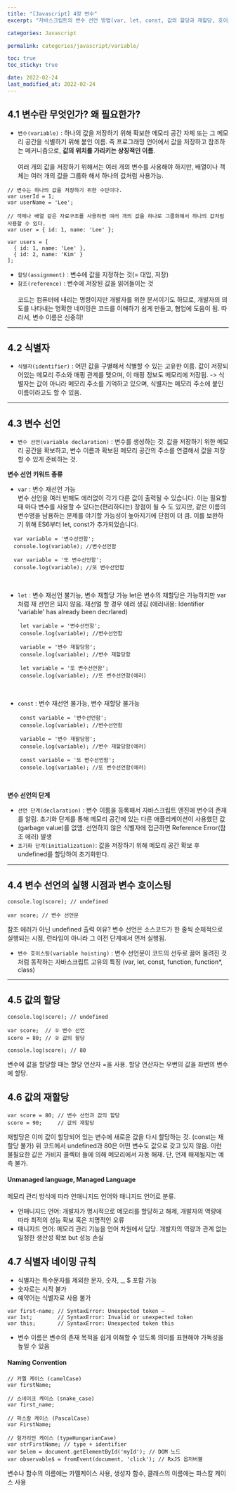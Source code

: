 ```yaml
---
title: "[Javascript] 4장 변수"
excerpt: "자바스크립트의 변수 선언 방법(var, let, const, 값의 할당과 재할당, 호이스팅"

categories: Javascript

permalink: categories/javascript/variable/

toc: true
toc_sticky: true

date: 2022-02-24
last_modified_at: 2022-02-24
---
```



## 4.1 변수란 무엇인가?  왜 필요한가?
- `변수(variable)` : 하나의 값을 저장하기 위해 확보한 메모리 공간 자체 또는 그 메모리 공간을 식별하기 위해 붙인 이름. 즉 프로그래밍 언어에서 값을 저장하고 참조하는 메커니즘으로, <b>값의 위치를 가리키는 상징적인 이름</b>.
  <br><br>
  여러 개의 값을 저장하기 위해서는 여러 개의 변수를 사용해야 하지만, 배열이나 객체는 여러 개의 값을 그룹화 해서 하나의 값처럼 사용가능.

~~~
// 변수는 하나의 값을 저장하기 위한 수단이다.
var userId = 1;
var userName = 'Lee';

// 객체나 배열 같은 자료구조를 사용하면 여러 개의 값을 하나로 그룹화해서 하나의 값처럼 사용할 수 있다.
var user = { id: 1, name: 'Lee' };

var users = [
  { id: 1, name: 'Lee' },
  { id: 2, name: 'Kim' }
];
~~~
- `할당(assignment)` : 변수에 값을 지정하는 것(= 대입, 저장)
- `참조(reference)` : 변수에 저장된 값을 읽어들이는 것
  <br><br>
  코드는 컴퓨터에 내리는 명령이지만 개발자를 위한 문서이기도 하므로, 개발자의 의도를 나타내는 명확한 네이밍은 코드를 이해하기 쉽게 만들고, 협업에 도움이 됨. 따라서, 변수 이름은 신중히!
---

## 4.2 식별자

- `식별자(identifier)` : 어떤 값을 구별해서 식별할 수 있는 고유한 이름. 값이 저장되어있는 메모리 주소와 매핑 관계를 맺으며, 이 매핑 정보도 메모리에 저장됨. -> 식별자는 값이 아니라 메모리 주소를 기억하고 있으며, 식별자는 메모리 주소에 붙인 이름이라고도 할 수 있음.

---

## 4.3 변수 선언
- `변수 선언(variable declaration)` : 변수를 생성하는 것. 값을 저장하기 위한 메모리 공간을 확보하고, 변수 이름과 확보된 메모리 공간의 주소를 연결해서 값을 저장할 수 있게 준비하는 것.

<b>변수 선언 키워드 종류</b>
- `var` : 변수 재선언 가능<br>
  변수 선언을 여러 번해도 에러없이 각기 다른 값이 출력될 수 있습니다. 이는 필요할 때 마다 변수를 사용할 수 있다는(편리하다는) 장점이 될 수 도 있지만, 같은 이름의 변수명을 남용하는 문제를 야기할 가능성이 높아지기에 단점이 더 큼. 이를 보완하기 위해 ES6부터 let, const가 추가되었습니다.
  <br>
~~~
  var variable = '변수선언함';
  console.log(variable); //변수선언함
  
  var variable = '또 변수선언함';
  console.log(variable); //또 변수선언함
~~~
<br>

- `let` : 변수 재선언 불가능, 변수 재할당 가능
  let은 변수의 재할당은 가능하지만 var처럼 재 선언은 되지 않음. 재선얼 할 경우 에러 생김 (에러내용: Identifier 'variable' has already been decrlared)
  <br>

~~~
	let variable = '변수선언함';
    console.log(variable); //변수선언함

    variable = '변수 재할당함';
    console.log(variable); //변수 재할당함

    let variable = '또 변수선언함';
    console.log(variable); //또 변수선언함(에러)
~~~
<br>

- `const` : 변수 재선언 불가능, 변수 재할당 불가능
~~~
	const variable = '변수선언함';
    console.log(variable); //변수선언함

    variable = '변수 재할당함';
    console.log(variable); //변수 재할당함(에러)

    const variable = '또 변수선언함';
    console.log(variable); //또 변수선언함(에러)
~~~
<br>

<b>변수 선언의 단계</b>
- `선언 단계(declaration)` : 변수 이름을 등록해서 자바스크립트 엔진에 변수의 존재를 알림. 초기화 단계를 통해 메모리 공간에 있는 다른 애플리케이션이 사용했던 값(garbage value)를 없앰. 선언하지 않은 식별자에 접근하면 Reference Error(참조 에러) 발생
- `초기화 단계(initialization)`: 값을 저장하기 위해 메모리 공간 확보 후 undefined를 할당하여 초기화한다.

---

## 4.4 변수 선언의 실행 시점과 변수 호이스팅
```
console.log(score); // undefined

var score; // 변수 선언문
```
참조 에러가 아닌 undefined 출력 이유?
변수 선언은 소스코드가 한 줄씩 순체적으로 실행되는 시점, 런타임이 아니라 그 이전 단계에서 먼저 실행됨.
- `변수 호이스팅(variable hoisting)` : 변수 선언문이 코드의 선두로 끌어 올려진 것처럼 동작하는 자바스크립트 고유의 특징 (var, let, const, function, function*, class)

---

## 4.5 값의 할당

```
console.log(score); // undefined

var score;  // ① 변수 선언
score = 80; // ② 값의 할당

console.log(score); // 80
```

변수에 값을 할당할 때는 할당 연산자 =을 사용. 할당 연산자는 우변의 값을 좌변의 변수에 할당.

## 4.6 값의 재할당
```
var score = 80; // 변수 선언과 값의 할당
score = 90;     // 값의 재할당
```

재할당은 이미 값이 할당되어 있는 변수에 새로운 값을 다시 할당하는 것. (const는 재할당 불가)
위 코드에서 undefined과 80은 어떤 변수도 값으로 갖고 있지 않음. 이런 불필요한 값은 가비지 콜렉터 들에 의해 메모리에서 자동 해재. 단, 언제 해제될지는 예측 불가.

#### Unmanaged language, Managed Language
메모리 관리 방식에 따라 언매니지드 언어와 매니지드 언어로 분류.
- 언매니지드 언어: 개발자가 명시적으로 메모리를 할당하고 해제, 개발자의 역량에 따라 최적의 성능 확보 혹은 치명적인 오류
- 매니지드 언어: 메모리 관리 기능을 언어 차원에서 담당. 개발자의 역량과 관계 없는 일정한 생산성 확보 but 성능 손실


## 4.7 식별자 네이밍 규칙
- 식별자는 특수문자를 제외한 문자, 숫자, _, $ 포함 가능
- 숫자로는 시작 불가
- 예약어는 식별자로 사용 불가

```angular2html
var first-name; // SyntaxError: Unexpected token –
var 1st;        // SyntaxError: Invalid or unexpected token
var this;       // SyntaxError: Unexpected token this
```

- 변수 이름은 변수의 존재 목적을 쉽게 이해할 수 있도록 의미를 표현해야 가독성을 높일 수 있음

#### Naming Convention
```
// 카멜 케이스 (camelCase)
var firstName;

// 스네이크 케이스 (snake_case)
var first_name;

// 파스칼 케이스 (PascalCase)
var FirstName;

// 헝가리언 케이스 (typeHungarianCase)
var strFirstName; // type + identifier
var $elem = document.getElementById('myId'); // DOM 노드
var observable$ = fromEvent(document, 'click'); // RxJS 옵저버블
```
변수나 함수의 이름에는 카멜케이스 사용, 생성자 함수, 클래스의 이름에는 파스칼 케이스 사용
